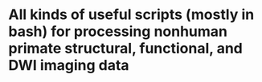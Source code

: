 # All kinds of useful scripts (mostly in bash) for processing nonhuman primate structural, functional, and DWI imaging data
